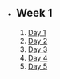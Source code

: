 - ## Week 1
   1. [Day 1](https://www.facebook.com/iCodeguru/videos/236347742469072)
   2. [Day 2](https://www.facebook.com/iCodeguru/videos/1157927708933361)
   3. [Day 3]()
   4. [Day 4]()
   5. [Day 5]()